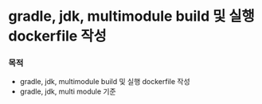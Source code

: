 # gradle, jdk, multimodule build 및 실행 dockerfile 작성

### 목적
- gradle, jdk, multimodule build 및 실행 dockerfile 작성
- gradle, jdk, multi module 기준

